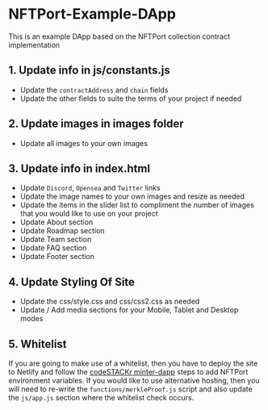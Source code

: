 # NFTPort-Example-DApp
This is an example DApp based on the NFTPort collection contract implementation

## 1. Update info in js/constants.js
- Update the `contractAddress` and `chain` fields
- Update the other fields to suite the terms of your project if needed

## 2. Update images in images folder
- Update all images to your own images

## 3. Update info in index.html
- Update `Discord`, `Opensea` and `Twitter` links
- Update the image names to your own images and resize as needed
- Update the items in the slider list to compliment the number of images that you would like to use on your project
- Update About section
- Update Roadmap section
- Update Team section
- Update FAQ section
- Update Footer section

## 4. Update Styling Of Site
- Update the css/style.css and css/css2.css as needed
- Update / Add media sections for your Mobile, Tablet and Desktop modes

## 5. Whitelist
If you are going to make use of a whitelist, then you have to deploy the site to Netlify and follow the [codeSTACKr minter-dapp](https://github.com/codeSTACKr/minter-dapp) steps to add NFTPort environment variables. If you would like to use alternative hosting, then you will need to re-write the `functions/merkleProof.js` script and also update the `js/app.js` section where the whitelist check occurs.
